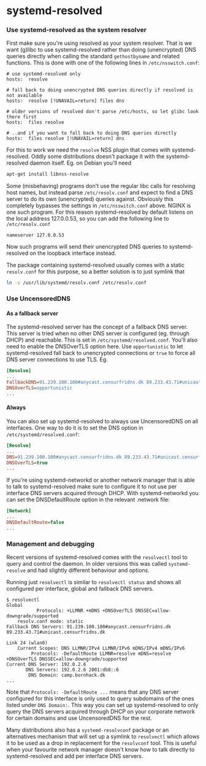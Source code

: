 # systemd-resolved

### Use systemd-resolved as the system resolver

First make sure you're using resolved as your system resolver. That is we want
(g)libc to use systemd-resolved rather than doing (unencrypted) DNS queries
directly when calling the standard `gethostbyname` and related functions.
This is done with one of the following lines in `/etc/nsswitch.conf`:

```
# use systemd-resolved only
hosts:	resolve

# fall back to doing unencrypted DNS queries directly if resolved is not available
hosts:	resolve [!UNAVAIL=return] files dns

# older versions of resolved don't parse /etc/hosts, so let glibc look there first
hosts:	files resolve

# ..and if you want to fall back to doing DNS queries directly
hosts:	files resolve [!UNAVAIL=return] dns
```

For this to work we need the `resolve` NSS plugin that comes with
systemd-resolved. Oddly some distributions doesn't package it with the
systemd-resolved daemon itself. Eg. on Debian you'll need
```sh
apt-get install libnss-resolve
```

Some (misbehaving) programs don't use the regular libc calls for resolving
host names, but instead parse `/etc/resolv.conf` and expect to find a DNS
server to do its own (unencrypted) queries against. Obviously this completely
bypasses the settings in `/etc/nsswitch.conf` above. NGINX is one such program.
For this reason systemd-resolved by default listens on the local address
127.0.0.53, so you can add the following line to `/etc/resolv.conf`
```
nameserver 127.0.0.53
```
Now such programs will send their unencrypted DNS queries to systemd-resolved
on the loopback interface instead.

The package containing systemd-resolved usually comes with a static
`resolv.conf` for this purpose, so a better solution is to just symlink that
```sh
ln -s /usr/lib/systemd/resolv.conf /etc/resolv.conf
```

### Use UncensoredDNS
#### As a fallback server

The systemd-resolved server has the concept of a fallback DNS server. This
server is tried when no other DNS server is configured (eg. through DHCP) and
reachable. This is set in `/etc/systemd/resolved.conf`. You'll also need to
enable the DNSOverTLS option here. Use `opportunistic` to let systemd-resolved
fall back to unencrypted connections or `true` to force all DNS server connections to use
TLS. Eg.
```ini
[Resolve]
...
FallbackDNS=91.239.100.100#anycast.censurfridns.dk 89.233.43.71#unicast.censurfridns.dk
DNSOverTLS=opportunistic
...
```

#### Always

You can also set up systemd-resolved to always use UncensoredDNS on all
interfaces. One way to do it is to set the DNS option in
`/etc/systemd/resolved.conf`:

```ini
[Resolve]
...
DNS=91.239.100.100#anycast.censurfridns.dk 89.233.43.71#unicast.censurfridns.dk
DNSOverTLS=true
...
```

If you're using systemd-networkd or another network manager that is able to
talk to systemd-resolved make sure to configure it to not use per interface DNS
servers acquired through DHCP. With systemd-networkd you can set the
DNSDefaultRoute option in the relevant .network file:
```ini
[Network]
...
DNSDefaultRoute=false
...
```

### Management and debugging

Recent versions of systemd-resolved comes with the `resolvectl` tool to query
and control the daemon. In older versions this was called `systemd-resolve` and
had slightly different behaviour and options.

Running just `resolvectl` is similar to `resolvectl status` and shows all
configured per interface, global and fallback DNS servers.

```
$ resolvectl
Global
           Protocols: +LLMNR +mDNS +DNSOverTLS DNSSEC=allow-downgrade/supported
    resolv.conf mode: static
Fallback DNS Servers: 91.239.100.100#anycast.censurfridns.dk 89.233.43.71#unicast.censurfridns.dk

Link 24 (wlan0)
    Current Scopes: DNS LLMNR/IPv4 LLMNR/IPv6 mDNS/IPv4 mDNS/IPv6
         Protocols: -DefaultRoute LLMNR=resolve mDNS=resolve +DNSOverTLS DNSSEC=allow-downgrade/supported
Current DNS Server: 192.0.2.6
       DNS Servers: 192.0.2.6 2001:db8::6
        DNS Domain: camp.bornhack.dk
...
```
Note that `Protocols: -DefaultRoute ...` means that any DNS server configured for this
interface is only used to query subdomains of the ones listed under `DNS
Domain:`. This way you can set up systemd-resolved to only query the DNS
servers acquired through DHCP on your corporate network for certain domains and
use UncensoredDNS for the rest.

Many distributions also has a `systemd-resolvconf` package or an alternatives
mechanism that will set up a symlink to `resolvectl` which allows it to be used
as a drop in replacement for the `resolvconf` tool. This is useful when your
favourite network manager doesn't know how to talk directly to systemd-resolved
and add per interface DNS servers.
